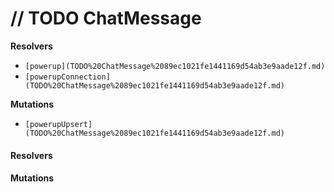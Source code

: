 # // TODO ChatMessage

**Resolvers**

* `[powerup](TODO%20ChatMessage%2089ec1021fe1441169d54ab3e9aade12f.md)`
* `[powerupConnection](TODO%20ChatMessage%2089ec1021fe1441169d54ab3e9aade12f.md)`

**Mutations**

* `[powerupUpsert](TODO%20ChatMessage%2089ec1021fe1441169d54ab3e9aade12f.md)`

#### Resolvers



#### Mutations
